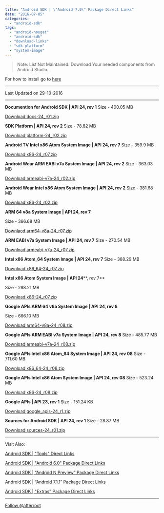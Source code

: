 ```yaml
---
title: "Android SDK | \"Android 7.0\" Package Direct Links"
date: "2016-07-05"
categories: 
  - "android-sdk"
tags: 
  - "android-nougat"
  - "android-sdk"
  - "download-links"
  - "sdk-platform"
  - "system-image"
---
```


> Note: List Not Maintained. Download Your needed components from Android Studio.

For how to install go to [here](http://goo.gl/lAoMHa)

* * *

Last Updated on 29-10-2016

* * *

**Documention for Android SDK | API 24, rev 1** Size - 400.05 MB

[Download docs-24\_r01.zip](http://dl-ssl.google.com/android/repository/docs-24_r01.zip)

**SDK Platform | API 24, rev 2** Size - 78.82 MB

[Download platform-24\_r02.zip](http://dl-ssl.google.com/android/repository/platform-24_r02.zip)

**Android TV Intel x86 Atom System Image | API 24, rev 7** Size - 359.9 MB

[Download x86-24\_r07.zip](http://dl.google.com/android/repository/sys-img/android-tv/x86-24_r07.zip)

**Android Wear ARM EABI v7a System Image | API 24, rev 2** Size - 363.03 MB

[Download armeabi-v7a-24\_r02.zip](http://dl.google.com/android/repository/sys-img/android-wear/armeabi-v7a-24_r02.zip)

**Android Wear Intel x86 Atom System Image | API 24, rev 2** Size - 381.68 MB

[Download x86-24\_r02.zip](https://dl.google.com/android/repository/sys-img/android-wear/x86-24_r02.zip)

**ARM 64 v8a System Image | API 24, rev 7** 

Size - 366.68 MB

[Downlaod arm64-v8a-24\_r07.zip](http://dl.google.com/android/repository/sys-img/android/arm64-v8a-24_r07.zip)

**ARM EABI v7a System Image | API 24, rev 7** Size - 270.54 MB

[Download armeabi-v7a-24\_r07.zip](http://dl.google.com/android/repository/sys-img/android/armeabi-v7a-24_r07.zip)

**Intel x86 Atom\_64 System Image | API 24, rev 7** Size - 388.29 MB

[Download x86\_64-24\_r07.zip](http://dl.google.com/android/repository/sys-img/android/x86_64-24_r07.zip)

**Intel x86 Atom System Image | API 24****, rev 7**

Size - 288.21 MB

[Download x86-24\_r07.zip](http://dl.google.com/android/repository/sys-img/android/x86-24_r07.zip)

**Google APIs ARM 64 v8a System Image | API 24, rev 8** 

Size - 666.10 MB

[Download arm64-v8a-24\_r08.zip](http://dl.google.com/android/repository/sys-img/google_apis/arm64-v8a-24_r08.zip)

**Google APIs ARM EABI v7a System Image | API 24, rev 8** Size - 485.77 MB

[Download armeabi-v7a-24\_r08.zip](http://dl.google.com/android/repository/sys-img/google_apis/armeabi-v7a-24_r08.zip)

**Google APIs Intel x86 Atom\_64 System Image | API 24, rev 08** Size - 711.60 MB

[Download x86\_64-24\_r08.zip](http://dl.google.com/android/repository/sys-img/google_apis/x86_64-24_r08.zip)

**Google APIs Intel x86 Atom System Image | API 24, rev 08** Size - 523.24 MB

[Download x86-24\_r08.zip](http://dl.google.com/android/repository/sys-img/google_apis/x86-24_r08.zip)

**Google APIs | API 23, rev 1** Size - 151.24 KB

[Download google\_apis-24\_r1.zip](http://dl.google.com/android/repository/google_apis-24_r1.zip)

**Sources for Android SDK | API 24, rev 1** Size - 28.87 MB

[Download sources-24\_r01.zip](http://dl.google.com/android/repository/sources-24_r01.zip)

* * *

Visit Also:

[Android SDK | "Tools" Direct Links](https://afterroot.wordpress.com/2016/01/01/android-sdk-tools-direct-links)

[Android SDK | "Android 6.0" Package Direct Links](https://afterroot.wordpress.com/2016/01/01/android-sdk-android-6-0-package-direct-links/)

[Android SDK | “Android N Preview” Package Direct Links](https://afterroot.wordpress.com/2016/03/16/android-sdk-android-n-package-direct-links/)

[Android SDK | “Android 7.1.1” Package Direct Links](https://afterroot.wordpress.com/2016/10/29/android-sdk-api-25-package-direct-links/)

[Android SDK | "Extras" Package Direct Links](https://afterroot.wordpress.com/2016/01/01/android-sdk-extras-package-direct-links/)

* * *

[Follow @afterroot](https://twitter.com/afterroot)
